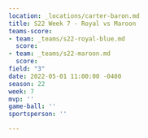 ```yaml
---
location: _locations/carter-baron.md
title: S22 Week 7 - Royal vs Maroon
teams-score:
- team: _teams/s22-royal-blue.md
  score: 
- team: _teams/s22-maroon.md
  score: 
field: "3"
date: 2022-05-01 11:00:00 -0400
season: 22
week: 7
mvp: ''
game-ball: ''
sportsperson: ''

---
```

